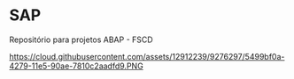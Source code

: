 # SAP
Repositório para projetos ABAP - FSCD

https://cloud.githubusercontent.com/assets/12912239/9276297/5499bf0a-4279-11e5-90ae-7810c2aadfd9.PNG
